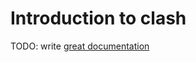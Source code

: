 # Introduction to clash

TODO: write [great documentation](http://jacobian.org/writing/what-to-write/)
